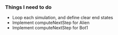 ### Things I need to do
- Loop each simulation, and define clear end states
- Implement computeNextStep for Alien
- Implement computeNextStep for Bot1